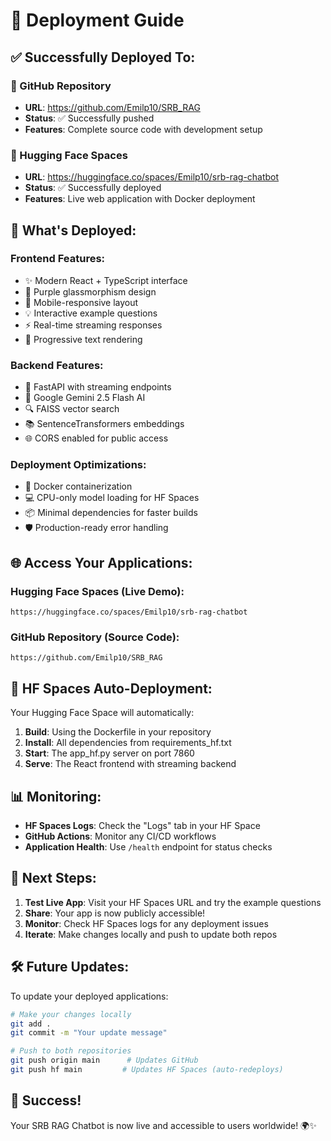 # 🚀 Deployment Guide

## ✅ Successfully Deployed To:

### 🐙 GitHub Repository
- **URL**: https://github.com/Emilp10/SRB_RAG
- **Status**: ✅ Successfully pushed
- **Features**: Complete source code with development setup

### 🤗 Hugging Face Spaces  
- **URL**: https://huggingface.co/spaces/Emilp10/srb-rag-chatbot
- **Status**: ✅ Successfully deployed
- **Features**: Live web application with Docker deployment

## 🎯 What's Deployed:

### Frontend Features:
- ✨ Modern React + TypeScript interface
- 🎨 Purple glassmorphism design
- 📱 Mobile-responsive layout  
- 💡 Interactive example questions
- ⚡ Real-time streaming responses
- 🔄 Progressive text rendering

### Backend Features:
- 🚀 FastAPI with streaming endpoints
- 🤖 Google Gemini 2.5 Flash AI
- 🔍 FAISS vector search
- 📚 SentenceTransformers embeddings
- 🌐 CORS enabled for public access

### Deployment Optimizations:
- 🐳 Docker containerization
- 💻 CPU-only model loading for HF Spaces
- 📦 Minimal dependencies for faster builds
- 🛡️ Production-ready error handling

## 🌐 Access Your Applications:

### Hugging Face Spaces (Live Demo):
```
https://huggingface.co/spaces/Emilp10/srb-rag-chatbot
```

### GitHub Repository (Source Code):
```
https://github.com/Emilp10/SRB_RAG
```

## 🔧 HF Spaces Auto-Deployment:

Your Hugging Face Space will automatically:
1. **Build**: Using the Dockerfile in your repository
2. **Install**: All dependencies from requirements_hf.txt
3. **Start**: The app_hf.py server on port 7860
4. **Serve**: The React frontend with streaming backend

## 📊 Monitoring:

- **HF Spaces Logs**: Check the "Logs" tab in your HF Space
- **GitHub Actions**: Monitor any CI/CD workflows
- **Application Health**: Use `/health` endpoint for status checks

## 🎉 Next Steps:

1. **Test Live App**: Visit your HF Spaces URL and try the example questions
2. **Share**: Your app is now publicly accessible!
3. **Monitor**: Check HF Spaces logs for any deployment issues
4. **Iterate**: Make changes locally and push to update both repos

## 🛠️ Future Updates:

To update your deployed applications:
```bash
# Make your changes locally
git add .
git commit -m "Your update message"

# Push to both repositories
git push origin main      # Updates GitHub
git push hf main         # Updates HF Spaces (auto-redeploys)
```

## 🎯 Success! 

Your SRB RAG Chatbot is now live and accessible to users worldwide! 🌍✨

